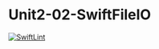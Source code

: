 # Unit2-02-SwiftFileIO
[![SwiftLint](https://github.com/ICS4U-Programming-RemyS/Unit2-02-SwiftFileIO/workflows/SwiftLint/badge.svg)](https://github.com/ICS4U-Programming-RemyS/Unit2-02-SwiftFileIO/actions)
